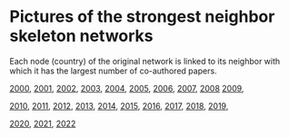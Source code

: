 # Pictures of the strongest neighbor skeleton networks

Each node (country) of the original network is linked to its neighbor with which it has the largest number of co-authored papers.

[2000](http://vlado.fmf.uni-lj.si/TEST/Eu/EuS00.htm), [2001](http://vlado.fmf.uni-lj.si/TEST/Eu/EuS01.htm), [2002](http://vlado.fmf.uni-lj.si/TEST/Eu/EuS02.htm), [2003](http://vlado.fmf.uni-lj.si/TEST/Eu/EuS03.htm), [2004](http://vlado.fmf.uni-lj.si/TEST/Eu/EuS04.htm), [2005](http://vlado.fmf.uni-lj.si/TEST/Eu/EuS05.htm),
[2006](http://vlado.fmf.uni-lj.si/TEST/Eu/EuS06.htm), [2007](http://vlado.fmf.uni-lj.si/TEST/Eu/EuS07.htm), [2008](http://vlado.fmf.uni-lj.si/TEST/Eu/EuS08.htm)
[2009](http://vlado.fmf.uni-lj.si/TEST/Eu/EuS09.htm),

[2010](http://vlado.fmf.uni-lj.si/TEST/Eu/EuS10.htm), [2011](http://vlado.fmf.uni-lj.si/TEST/Eu/EuS11.htm), [2012](http://vlado.fmf.uni-lj.si/TEST/Eu/EuS12.htm), [2013](http://vlado.fmf.uni-lj.si/TEST/Eu/EuS13.htm), [2014](http://vlado.fmf.uni-lj.si/TEST/Eu/EuS14.htm), [2015](http://vlado.fmf.uni-lj.si/TEST/Eu/EuS15.htm), [2016](http://vlado.fmf.uni-lj.si/TEST/Eu/EuS16.htm), [2017](http://vlado.fmf.uni-lj.si/TEST/Eu/EuS17.htm), [2018](http://vlado.fmf.uni-lj.si/TEST/Eu/EuS18.htm), [2019](http://vlado.fmf.uni-lj.si/TEST/Eu/EuS19.htm),

[2020](http://vlado.fmf.uni-lj.si/TEST/Eu/EuS20.htm), [2021](http://vlado.fmf.uni-lj.si/TEST/Eu/EuS21.htm), [2022](http://vlado.fmf.uni-lj.si/TEST/Eu/EuS22.htm)
